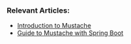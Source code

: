 ### Relevant Articles:
- [Introduction to Mustache](https://www.baeldung.com/mustache)
- [Guide to Mustache with Spring Boot](https://www.baeldung.com/spring-boot-mustache)
